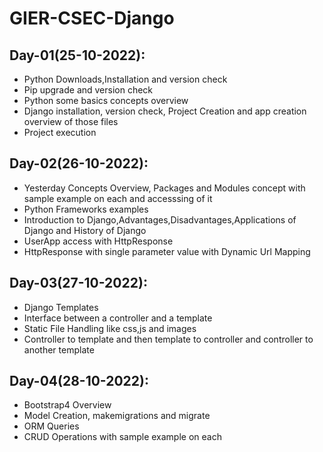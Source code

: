 # GIER-CSEC-Django

## Day-01(25-10-2022):
  - Python Downloads,Installation and version check
  - Pip upgrade and version check
  - Python some basics concepts overview
  - Django installation, version check, Project Creation and app creation overview of those files
  - Project execution 

## Day-02(26-10-2022):
  - Yesterday Concepts Overview, Packages and Modules concept with sample example on each and accesssing of it
  - Python Frameworks examples
  - Introduction to Django,Advantages,Disadvantages,Applications of Django and History of Django
  - UserApp access with HttpResponse
  - HttpResponse with single parameter value with Dynamic Url Mapping

## Day-03(27-10-2022):
  - Django Templates
  - Interface between a controller and a template
  - Static File Handling like css,js and images
  - Controller to template and then template to controller and controller to another template

## Day-04(28-10-2022):
  - Bootstrap4 Overview
  - Model Creation, makemigrations and migrate
  - ORM Queries 
  - CRUD Operations with sample example on each
  
